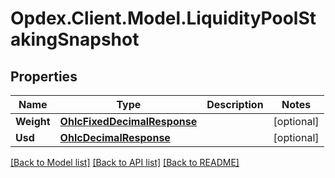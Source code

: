 # Opdex.Client.Model.LiquidityPoolStakingSnapshot

## Properties

Name | Type | Description | Notes
------------ | ------------- | ------------- | -------------
**Weight** | [**OhlcFixedDecimalResponse**](OhlcFixedDecimalResponse.md) |  | [optional] 
**Usd** | [**OhlcDecimalResponse**](OhlcDecimalResponse.md) |  | [optional] 

[[Back to Model list]](../README.md#documentation-for-models) [[Back to API list]](../README.md#documentation-for-api-endpoints) [[Back to README]](../README.md)

